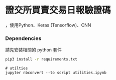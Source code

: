 # 證交所買賣交易日報驗證碼
，使用Python、Keras (Tensorflow)、CNN

### Dependencies

請先安裝相關的 python 套件

```sh
pip3 install -r requirements.txt
```

```
# utilties
jupyter nbconvert --to script utilities.ipynb
```
